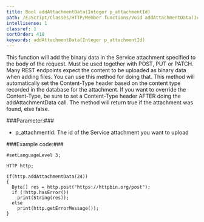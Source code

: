 ```yaml
---
title: Bool addAttachmentData(Integer p_attachmentId)
path: /EJScript/Classes/HTTP/Member functions/Void addAttachmentData(Integer p_attachmentId)
intellisense: 1
classref: 1
sortOrder: 418
keywords: addAttachmentData(Integer p_attachmentId)
---
```


This function will add the binary data in the Service attachment specified to the body of the request. Must be used together with POST, PUT or PATCH.
Many REST endpoints expect the content to be uploaded as binary data when adding files. You can use this method for
doing that. This method will automatically set the Content-Type header based on the content type recorded in the database for the attachment. If you want
to override the Content-Type, be sure to set a Content-Type header AFTER doing the addAttachmentData call.
The method will return true if the attachment was found, else false.


###Parameter:###


 - p_attachmentId: The id of the Service attachment you want to upload




###Example code:###


    #setLanguageLevel 3;
    
    HTTP http;
    
    if(http.addAttachmentData(24))
    {
      Byte[] res = http.post("https://httpbin.org/post");
      if (!http.hasError())
        print(String(res));
      else
        print(http.getErrorMessage());
    }


